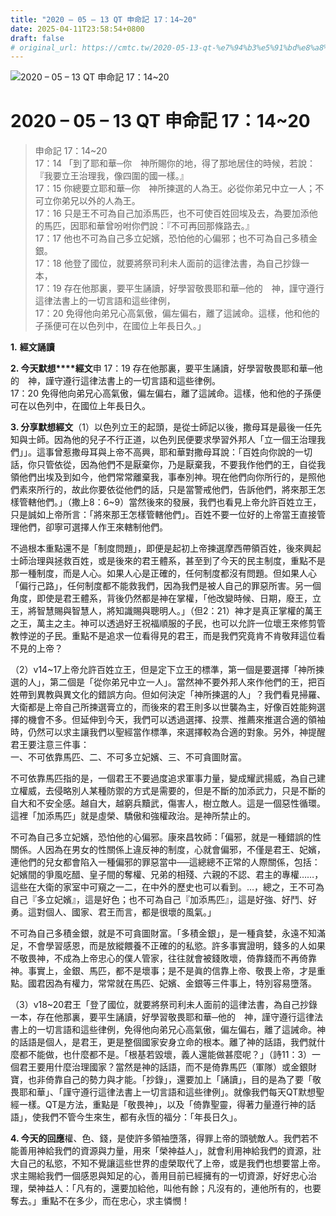 ```yaml
---
title: "2020 – 05 – 13 QT 申命記 17：14~20"
date: 2025-04-11T23:58:54+0800
draft: false
# original_url: https://cmtc.tw/2020-05-13-qt-%e7%94%b3%e5%91%bd%e8%a8%98-17%ef%bc%9a1420
---
```


![2020 – 05 – 13 QT 申命記 17：14~20](/images/qt.jpg   "2020 – 05 – 13 QT 申命記 17：14~20")

# 2020 – 05 – 13 QT 申命記 17：14~20

> 申命記 17：14~20  
> 17：14 「到了耶和華─你　神所賜你的地，得了那地居住的時候，若說：『我要立王治理我，像四圍的國一樣。』  
> 17：15 你總要立耶和華─你　神所揀選的人為王。必從你弟兄中立一人；不可立你弟兄以外的人為王。  
> 17：16 只是王不可為自己加添馬匹，也不可使百姓回埃及去，為要加添他的馬匹，因耶和華曾吩咐你們說：『不可再回那條路去。』  
> 17：17 他也不可為自己多立妃嬪，恐怕他的心偏邪；也不可為自己多積金銀。  
> 17：18 他登了國位，就要將祭司利未人面前的這律法書，為自己抄錄一本，  
> 17：19 存在他那裏，要平生誦讀，好學習敬畏耶和華─他的　神，謹守遵行這律法書上的一切言語和這些律例，  
> 17：20 免得他向弟兄心高氣傲，偏左偏右，離了這誡命。這樣，他和他的子孫便可在以色列中，在國位上年長日久。」

**1.** **經文誦讀**

**2. 今天默想****經文**申 17：19 存在他那裏，要平生誦讀，好學習敬畏耶和華─他的　神，謹守遵行這律法書上的一切言語和這些律例。  
17：20 免得他向弟兄心高氣傲，偏左偏右，離了這誡命。這樣，他和他的子孫便可在以色列中，在國位上年長日久。

**3. 分享默想經文**（1）以色列立王的起頭，是從士師記以後，撒母耳是最後一任先知與士師。因為他的兒子不行正道，以色列民便要求學習外邦人「立一個王治理我們」」。這事曾惹撒母耳與上帝不高興，耶和華對撒母耳說：「百姓向你說的一切話，你只管依從，因為他們不是厭棄你，乃是厭棄我，不要我作他們的王，自從我領他們出埃及到如今，他們常常離棄我，事奉別神。現在他們向你所行的，是照他們素來所行的，故此你要依從他們的話，只是當警戒他們，告訴他們，將來那王怎樣管轄他們。」（撒上8：6~9）當然後來的發展，我們也看見上帝允許百姓立王，只是誠如上帝所言：「將來那王怎樣管轄他們」。百姓不要一位好的上帝當王直接管理他們，卻寧可選擇人作王來轄制他們。

不過根本重點還不是「制度問題」，即便是起初上帝揀選摩西帶領百姓，後來興起士師治理與拯救百姓，或是後來的君王體系，甚至到了今天的民主制度，重點不是那一種制度，而是人心。如果人心是正確的，任何制度都沒有問題。但如果人心「偏行己路」，任何制度都不能救我們，因為我們是被人自己的罪惡所害。另一個角度，即使是君王體系，背後仍然都是神在掌權，「他改變時候、日期，廢王，立王，將智慧賜與智慧人，將知識賜與聰明人。」（但2：21）神才是真正掌權的萬王之王，萬主之主。神可以透過好王祝福順服的子民，也可以允許一位壞王來修剪管教悖逆的子民。重點不是追求一位看得見的君王，而是我們究竟肯不肯敬拜這位看不見的上帝？

（2）v14~17上帝允許百姓立王，但是定下立王的標準，第一個是要選擇「神所揀選的人」，第二個是「從你弟兄中立一人」。當然神不要外邦人來作他們的王，把百姓帶到異教與異文化的錯誤方向。但如何決定「神所揀選的人」？我們看見掃羅、大衛都是上帝自己所揀選膏立的，而後來的君王則多以世襲為主，好像百姓能夠選擇的機會不多。但延伸到今天，我們可以透過選擇、投票、推薦來推選合適的領袖時，仍然可以求主讓我們以聖經當作標準，來選擇較為合適的對象。另外，神提醒君王要注意三件事：  
一、不可依靠馬匹、二、不可多立妃嬪、三、不可貪圖財富。

不可依靠馬匹指的是，一個君王不要過度追求軍事力量，變成耀武揚威，為自己建立權威，去侵略別人某種防禦的方式是需要的，但是不斷的加添武力，只是不斷的自大和不安全感。越自大，越窮兵黷武，傷害人，樹立敵人。這是一個惡性循環。這裡「加添馬匹」就是虛榮、驕傲和強權政治。是神所禁止的。

不可為自己多立妃嬪，恐怕他的心偏邪。康來昌牧師：「偏邪，就是一種錯誤的性關係。人因為在男女的性關係上違反神的制度，心就會偏邪，不僅是君王、妃嬪，連他們的兒女都會陷入一種偏邪的罪惡當中──這總總不正常的人際關係，包括：妃嬪間的爭風吃醋、皇子間的奪權、兄弟的相殘、六親的不認、君主的專權……，這些在大衛的家室中可窺之一二，在中外的歷史也可以看到。…，總之，王不可為自己『多立妃嬪』，這是好色；也不可為自己『加添馬匹』，這是好強、好鬥、好勇。這對個人、國家、君王而言，都是很壞的風氣。」

不可為自己多積金銀，就是不可貪圖財富。「多積金銀」，是一種貪婪，永遠不知滿足，不會學習感恩，而是放縱餵養不正確的的私慾。許多事實證明，錢多的人如果不敬畏神，不成為上帝忠心的僕人管家，往往就會被錢敗壞，倚靠錢而不再倚靠神。事實上，金銀、馬匹，都不是壞事；是不是眞的信靠上帝、敬畏上帝，才是重點。國君因為有權力，常常就在馬匹、妃嬪、金銀等三件事上，特別容易墮落。

（3）v18~20君王「登了國位，就要將祭司利未人面前的這律法書，為自己抄錄一本，存在他那裏，要平生誦讀，好學習敬畏耶和華─他的　神，謹守遵行這律法書上的一切言語和這些律例，免得他向弟兄心高氣傲，偏左偏右，離了這誡命。神的話語是個人，是君王，更是整個國家安身立命的根本。離了神的話語，我們就什麼都不能做，也什麼都不是。「根基若毀壞，義人還能做甚麼呢？」（詩11：3）一個君王要用什麼治理國家？當然是神的話語，而不是倚靠馬匹（軍隊）或金銀財寶，也非倚靠自己的勢力與才能。「抄錄」，還要加上「誦讀」，目的是為了要「敬畏耶和華」、「謹守遵行這律法書上一切言語和這些律例」。就像我們每天QT默想聖經一樣。QT是方法，重點是「敬畏神」，以及「倚靠聖靈，得著力量遵行神的話語」，使我們不管今生來生，都有永恆的福分：「年長日久」。

**4. 今天的回應**權、色、錢，是使許多領袖墮落，得罪上帝的頭號敵人。我們若不能善用神給我們的資源與力量，用來「榮神益人」，就會利用神給我們的資源，壯大自己的私慾，不知不覺讓這些世界的虛榮取代了上帝，或是我們也想要當上帝。求主賜給我們一個感恩與知足的心，善用目前已經擁有的一切資源，好好忠心治理，榮神益人：「凡有的，還要加給他，叫他有餘；凡沒有的，連他所有的，也要奪去。」重點不在多少，而在忠心，求主憐憫！